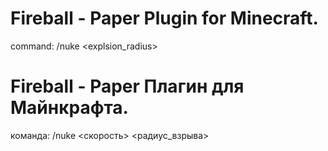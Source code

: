# Fireball - Paper Plugin for Minecraft.

command: /nuke <speed> <explsion_radius>
 
# Fireball - Paper Плагин для Майнкрафта.

команда: /nuke <скорость> <радиус_взрыва>
